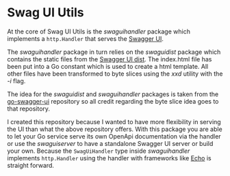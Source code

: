 # Swag UI Utils

At the core of Swag UI Utils is the *swaguihandler* package which implements a
`http.Handler` that serves the 
[Swagger UI](https://swagger.io/tools/swagger-ui/).

The *swaguihandler* package in turn relies on the *swaguidist* package which
contains the static files from the 
[Swagger UI dist](https://github.com/swagger-api/swagger-ui/tree/master/dist).
The index.html file has been put into a Go constant which is used to create a
html template. All other files have been transformed to byte slices using the
*xxd* utility with the *-i* flag.

The idea for the *swaguidist* and *swaguihandler* packages is taken from the
[go-swagger-ui](https://github.com/haxii/go-swagger-ui) repository so all credit
regarding the byte slice idea goes to that repository.

I created this repository because I wanted to have more flexibility in serving
the UI than what the above repository offers. With this package you are able to
let your Go service serve its own OpenApi documentation via the handler or use 
the *swaguiserver* to have a standalone Swagger UI server or build your own.
Because the `SwagUiHandler` type inside *swaguihandler* implements 
`http.Handler` using the handler with frameworks like 
[Echo](https://github.com/labstack/echo) is straight forward.
